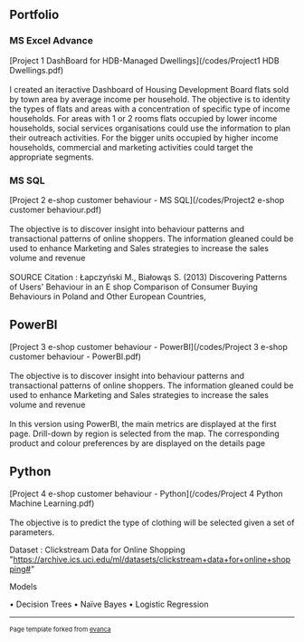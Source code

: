 ## Portfolio

### MS Excel Advance 

[Project 1 DashBoard for HDB-Managed Dwellings](/codes/Project1 HDB Dwellings.pdf)
<br><br>I created an iteractive Dashboard of Housing Development Board flats sold by town area by average income per household.
The objective is to identity the types of flats and areas with a concentration of specific type of income households.
For areas with 1 or 2 rooms flats occupied by lower income households, social services organisations could use the information to plan their outreach activities.
For the bigger units occupied by higher income households, commercial and marketing activities could target the appropriate segments. 

### MS SQL

[Project 2 e-shop customer behaviour - MS SQL](/codes/Project2 e-shop customer behaviour.pdf)
<br><br>The objective is to discover insight into behaviour patterns and transactional patterns of online shoppers.
The information gleaned could be used to enhance Marketing and Sales strategies to increase the sales volume and revenue 
<br><br>
SOURCE Citation : Łapczyński M., Białowąs S. (2013) Discovering Patterns of Users' Behaviour
in an E shop Comparison of Consumer Buying Behaviours in Poland and Other European Countries,

## PowerBI

[Project 3 e-shop customer behaviour - PowerBI](/codes/Project 3 e-shop customer behaviour - PowerBI.pdf)
<br><br>The objective is to discover insight into behaviour patterns and transactional patterns of online shoppers.
The information gleaned could be used to enhance Marketing and Sales strategies to increase the sales volume and revenue 
<br><br>
In this version using PowerBI, the main metrics are displayed at the first page. 
Drill-down by region is selected from the map.
The corresponding product and colour preferences by are displayed on the details page

## Python

[Project 4 e-shop customer behaviour - Python](/codes/Project 4 Python Machine Learning.pdf)
<br><br>
The objective is to predict the type of clothing will be selected given a set of parameters.

Dataset : Clickstream Data for Online Shopping "https://archive.ics.uci.edu/ml/datasets/clickstream+data+for+online+shopping#"

Models

• Decision Trees
• Naïve Bayes
• Logistic Regression

---
<p style="font-size:11px">Page template forked from <a href="https://github.com/evanca/quick-portfolio">evanca</a></p>
<!-- Remove above link if you don't want to attibute -->
